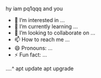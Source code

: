 hy iam pq1qqq and you
- 👀 I’m interested in ...
- 🌱 I’m currently learning ...
- 💞️ I’m looking to collaborate on ...
- 📫 How to reach me ...
- 😄 Pronouns: ...
- ⚡ Fun fact: ...

<!---
Pqqqqfs/Pqqqqfs is a ✨ special ✨ repository because its `README.md` (this file) appears on your GitHub profile.
You can click the Preview link to take a look at your changes.
--->
....^
apt update
apt upgrade
